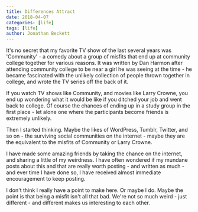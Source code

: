 ```yaml
---
title: Differences Attract
date: 2018-04-07
categories: [life]
tags: [life]
author: Jonathan Beckett
---
```


It's no secret that my favorite TV show of the last several years was 'Community' - a comedy about a group of misfits that end up at community college together for various reasons. It was written by Dan Harmon after attending community college to be near a girl he was seeing at the time - he became fascinated with the unlikely collection of people thrown together in college, and wrote the TV series off the back of it.

If you watch TV shows like Community, and movies like Larry Crowne, you end up wondering what it would be like if you ditched your job and went back to college. Of course the chances of ending up in a study group in the first place - let alone one where the participants become friends is extremely unlikely.

Then I started thinking. Maybe the likes of WordPress, Tumblr, Twitter, and so on - the surviving social communities on the internet - maybe they are the equivalent to the misfits of Community or Larry Crowne.

I have made some amazing friends by taking the chance on the internet, and sharing a little of my weirdness. I have often wondered if my mundane posts about this and that are really worth posting - and written as much - and ever time I have done so, I have received almost immediate encouragement to keep posting.

I don't think I really have a point to make here. Or maybe I do. Maybe the point is that being a misfit isn't all that bad. We're not so much weird - just different - and different makes us interesting to each other.